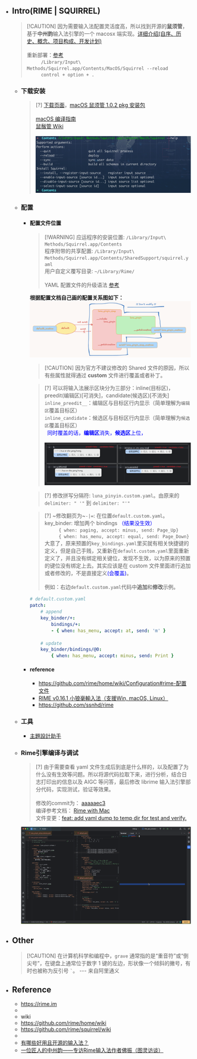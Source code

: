 * ## Intro(RIME | SQUIRREL)
    
    > [!CAUTION] 因为需要输入法配置灵活度高，所以找到开源的**鼠须管**，基于**中州韵**输入法引擎的一个 macosx 端实现。[详细介绍(自序、历史、概念、项目构成、开发计划)](https://github.com/rime/home/wiki/Introduction)
    <br><br>重新部署：[参考](https://github.com/rime/squirrel/issues/320)
    <br><span style='padding-left:2.7em'/>`/Library/Input\ Methods/Squirrel.app/Contents/MacOS/Squirrel --reload`
    <br><span style='padding-left:2.7em'/>`control + option + . `

    + ### 下载安装

        > [?] [下载页面](https://rime.im/download/)，[macOS 鼠须管 1.0.2 pkg 安装包](https://github.com/rime/squirrel/releases/download/1.0.2/Squirrel-1.0.2.pkg)
        <br><br> [macOS 编译指南](https://github.com/rime/squirrel/blob/master/INSTALL.md)
        <br>[鼠鬚管 Wiki](https://github.com/rime/squirrel/wiki)
        <br><br>![](/.images/other/misc/squirrel/squirrel-intro-01.png ':size=60%')

    + ### 配置

        - #### 配置文件位置

            > [!WARNING] 应运程序的安装位置: `/Library/Input\ Methods/Squirrel.app/Contents`
            <br>程序附带的共享配置: `/Library/Input\ Methods/Squirrel.app/Contents/SharedSupport/squirrel.yaml`
            <br>用户自定义覆写目录: `~/Library/Rime/`
            <br><br>YAML 配置文件的升级语法 [参考](https://github.com/rime/home/wiki/Configuration#rime-配置文件)
            
            **根据配置文档自己画的配置关系图如下：**
            ![](/.images/other/misc/squirrel/squirrel-config-01.png ':size=100%')

            > [!CAUTION] 因为官方不建议修改的 Shared 文件的原因，所以有些属性就得通过 **custom** 文件进行覆盖或者补丁。

            > [?] 可以将输入法展示区块分为三部分：inline(目标区)，preedit(编辑区)[可消失]，candidate(候选区)[不消失]
            <br>`inline_preedit__`：编辑区与目标区行内显示（简单理解为`编辑区`覆盖目标区）
            <br>`inline_candidate`：候选区与目标区行内显示（简单理解为`候选区`覆盖目标区）
            <br><span style='padding-left: 0.5em; color:blue'>同时覆盖的话，**编辑区**消失，**候选区**上位，</span>
            <br><br>![](/.images/other/misc/squirrel/squirrel-layout-01.png ':size=80%')
            
            > [?] 修改拼写分隔符: `luna_pinyin.custom.yaml`。由原来的`delimiter: " '"` 到 `delimiter: "'"`

            <!-- panels:start -->
            <!-- div:left-panel-50 -->
            > [?] ~修改翻页为~`-|=`: 在位置`default.custom.yaml`。
            <br>key_binder: 增加两个 bindings <span style='color: blue'>（结果没生效）</span>
            <br><span style='padding-left:2.7em'/>`{ when: paging, accept: minus, send: Page_Up}`
            <br><span style='padding-left:2.7em'/>`{ when: has_menu, accept: equal, send: Page_Down}`
            <br> 大意了，原来预置的`key_bindings.yaml`里买就有相关快捷键的定义，但是自己手贱，又重新在`default.custom.yaml`里面重新定义了，并且没有绑定相关键位，发现不生效，以为原来的预置的键位没有绑定上去。其实应该是在 custom 文件里面进行追加或者修改的，不是直接定义<span style='color: blue'>(会覆盖)</span>。
            <br><br>例如：右边`default.custom.yaml`代码中**追加**和**修改**示例。
            <!-- div:right-panel-50 -->
            ```yaml
            # default.custom.yaml
            patch:
                # append
                key_binder/+:
                    bindings/+:
                    - { when: has_menu, accept: at, send: 'm' }
                
                # update
                key_binder/bindings/@0:
                    { when: has_menu, accept: minus, send: Print }
            ```
            <!-- panels:end -->

        - #### reference

            * https://github.com/rime/home/wiki/Configuration#rime-配置文件
            * [RIME v0.16.1 小狼毫輸入法（支援Win, macOS, Linux）](https://briian.com/9216/)
            * https://github.com/ssnhd/rime

    + ### 工具

        - [主題設計助手](https://github.com/rime/squirrel/wiki#歡迎來到鼠鬚管-wiki)
    
    + ### Rime引擎编译与调试

        > [?] 由于需要查看 yaml 文件生成后到底是什么样的，以及配置了为什么没有生效等问题。所以将源代码拉取下来，进行分析，结合日志打印出的信息以及 AIGC 等问答，最后修改 librime 输入法引擎部分代码，实现测试，验证等效果。
        <br><br>修改的commit为： [aaaaaec3](https://github.com/rime/librime/tree/aaaaaec344c22c1b3b8059190a00e4c532a2ab54)
        <br>编译参考文档： [Rime with Mac](https://github.com/rime/librime/blob/aaaaaec344c22c1b3b8059190a00e4c532a2ab54/README-mac.md)
        <br>文件变更：[feat: add yaml dump to temp dir for test and verify.
](https://github.com/12302-bak/librime/commit/2758163b9716914ac534339b06a39045001e3a0b)

        ![](/.images/other/misc/squirrel/squirrel-core-01.gif)

* ## Other

    > [!CAUTION] 在计算机科学和编程中，`grave` 通常指的是“重音符”或“倒尖号”，在键盘上通常位于数字 1 键的左边，形状像一个倾斜的撇号，有时也被称为反引号 `` ` ``。 --- 来自阿里通义

* ## Reference
    + https://rime.im
    + 
    + wiki
    + https://github.com/rime/home/wiki
    + https://github.com/rime/squirrel/wiki
    + 
    + [有哪些好用且开源的输入法？](https://www.zhihu.com/question/274093588)
    + [一位匠人的中州韵——专访Rime输入法作者佛振（图灵访谈）](https://m.ituring.com.cn/article/118072)